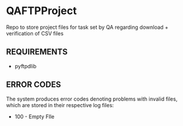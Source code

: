 # QAFTPProject

Repo to store project files for task set by QA regarding download + verification of CSV files

## REQUIREMENTS

- pyftpdlib

## ERROR CODES

The system produces error codes denoting problems with invalid files, which are stored in their respective log files:
- 100 - Empty FIle